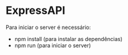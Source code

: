 # ExpressAPI

Para iniciar o server é necessário:
- npm install (para instalar as dependências)
- npm run (para iniciar o server)
